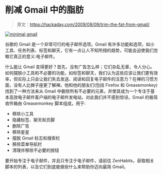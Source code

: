 # 削减 Gmail 中的脂肪

> 原文：<https://hackaday.com/2009/09/09/trim-the-fat-from-gmail/>

[![minimal gmail](img/448aeb917017482961c48d061d3f4146.png "minimal gmail")](http://zenhabits.net/2009/09/minimalist-gmail-how-to-get-rid-of-the-non-essentials/)

谷歌的 Gmail 是一个非常可行的电子邮件选项。Gmail 有许多功能和选项，如小工具、任务列表、标签和聊天，它有一点让人不知所措的趋势，可能会迫使我们忽略它真正的意义:电子邮件。

什么能让 Gmail 变得更好？首先，没有广告怎么样；它们杂乱无章，令人分心。如何摆脱小工具和不必要的功能，如标签和聊天，我们认为这些应该让我们更有效率，但实际上只会让我们失去发送、阅读和回复电子邮件的注意力？在禅的习惯方面，没有人比狮子座更了解禅。他和他的朋友们(包括 Firefox 和 Greasemonkey)找到了一种方法来从 Gmail 中删除所有不必要的元素，并使其成为一个专注于基本高效电子邮件客户端的电子邮件发电站，对此我们并不感到惊讶。Gmail 的极简收件箱由 Greasemonkey 脚本组成，用于:

*   移除小工具
*   隐藏标签、聊天和页脚
*   删除广告
*   移除星星
*   摆脱 Gmail 标志和搜索栏
*   移除菜单导航栏
*   清理并移除不必要的按钮

要开始专注于电子邮件，并且只专注于电子邮件，请前往 ZenHabits，获取相关脚本的列表，以及它们到底能做些什么来帮助你迈向最简 Gmail。